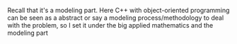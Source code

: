 Recall that it's a modeling part. Here C++ with object-oriented programming can be seen as a abstract or say a modeling process/methodology to deal with the problem, so I set it under the big applied mathematics and the modeling part
